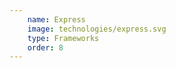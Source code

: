 ```yaml
---
    name: Express
    image: technologies/express.svg
    type: Frameworks
    order: 8
---
```

